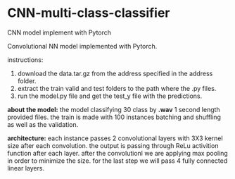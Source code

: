 # CNN-multi-class-classifier
CNN model implement with Pytorch



Convolutional NN model implemented with Pytorch.

instructions:

1. download the data.tar.gz from the address specified in the address folder.
2. extract the train valid and test folders to the path where the .py files.
3. run the model.py file and get the test_y file with the predictions.



**about the model:**
 the model classifying 30 class by **.wav** 1 second length provided files.
 the train is made with 100 instances batching and shuffling as well as the validation.
 
 
**architecture:**
 each instance passes 2 convolutional layers with 3X3 kernel size after each convolution.
 the output is passing through ReLu activition function after each layer.
 after the convolutionl we are applying max pooling in order to minimize the size.
 for the last step we will pass 4 fully connected linear layers.
